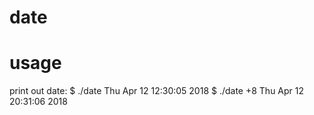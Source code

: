 # date

# usage

print out date:
	$ ./date
	Thu Apr 12 12:30:05 2018
	$ ./date +8
	Thu Apr 12 20:31:06 2018


